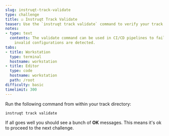 ```yaml
---
slug: instruqt-track-validate
type: challenge
title: ☑️ Instruqt Track Validate
teaser: Use the `instruqt track validate` command to verify your track code.
notes:
- type: text
  contents: The validate command can be used in CI/CD pipelines to fail fast when
    invalid configurations are detected.
tabs:
- title: Workstation
  type: terminal
  hostname: workstation
- title: Editor
  type: code
  hostname: workstation
  path: /root
difficulty: basic
timelimit: 300
---
```

<style type="text/css" rel="stylesheet">
hr.cyan { background-color: cyan; color: cyan; height: 2px; margin-bottom: -10px; }
h2.cyan { color: cyan; }
</style>Run the following command from within your track directory:

```bash
instruqt track validate
```

If all goes well you should see a bunch of **OK** messages. This means it's ok to proceed to the next challenge.